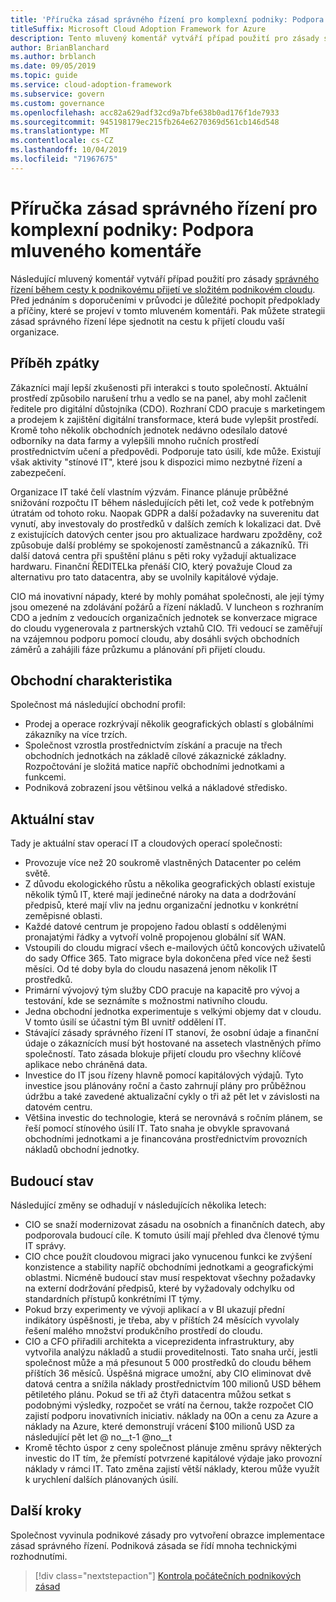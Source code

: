 ```yaml
---
title: 'Příručka zásad správného řízení pro komplexní podniky: Podpora mluveného komentáře'
titleSuffix: Microsoft Cloud Adoption Framework for Azure
description: Tento mluvený komentář vytváří případ použití pro zásady správného řízení během cesty k podnikovému přijetí ve složitém podnikovém cloudu.
author: BrianBlanchard
ms.author: brblanch
ms.date: 09/05/2019
ms.topic: guide
ms.service: cloud-adoption-framework
ms.subservice: govern
ms.custom: governance
ms.openlocfilehash: acc82a629adf32cd9a7bfe638b0ad176f1de7933
ms.sourcegitcommit: 945198179ec215fb264e6270369d561cb146d548
ms.translationtype: MT
ms.contentlocale: cs-CZ
ms.lasthandoff: 10/04/2019
ms.locfileid: "71967675"
---
```

# <a name="governance-guide-for-complex-enterprises-the-supporting-narrative"></a>Příručka zásad správného řízení pro komplexní podniky: Podpora mluveného komentáře

Následující mluvený komentář vytváří případ použití pro zásady [správného řízení během cesty k podnikovému přijetí ve složitém podnikovém cloudu](./index.md). Před jednáním s doporučeními v průvodci je důležité pochopit předpoklady a příčiny, které se projeví v tomto mluveném komentáři. Pak můžete strategii zásad správného řízení lépe sjednotit na cestu k přijetí cloudu vaší organizace.

## <a name="back-story"></a>Příběh zpátky

Zákazníci mají lepší zkušenosti při interakci s touto společností. Aktuální prostředí způsobilo narušení trhu a vedlo se na panel, aby mohl začlenit ředitele pro digitální důstojníka (CDO). Rozhraní CDO pracuje s marketingem a prodejem k zajištění digitální transformace, která bude vylepšit prostředí. Kromě toho několik obchodních jednotek nedávno odesílalo datové odborníky na data farmy a vylepšili mnoho ručních prostředí prostřednictvím učení a předpovědi. Podporuje tato úsilí, kde může. Existují však aktivity "stínové IT", které jsou k dispozici mimo nezbytné řízení a zabezpečení.

Organizace IT také čelí vlastním výzvám. Finance plánuje průběžné snižování rozpočtu IT během následujících pěti let, což vede k potřebným útratám od tohoto roku. Naopak GDPR a další požadavky na suverenitu dat vynutí, aby investovaly do prostředků v dalších zemích k lokalizaci dat. Dvě z existujících datových center jsou pro aktualizace hardwaru zpožděny, což způsobuje další problémy se spokojeností zaměstnanců a zákazníků. Tři další datová centra při spuštění plánu s pěti roky vyžadují aktualizace hardwaru. Finanční ŘEDITELka přenáší CIO, který považuje Cloud za alternativu pro tato datacentra, aby se uvolnily kapitálové výdaje.

CIO má inovativní nápady, které by mohly pomáhat společnosti, ale její týmy jsou omezené na zdolávání požárů a řízení nákladů. V luncheon s rozhraním CDO a jedním z vedoucích organizačních jednotek se konverzace migrace do cloudu vygenerovala z partnerských vztahů CIO. Tři vedoucí se zaměřují na vzájemnou podporu pomocí cloudu, aby dosáhli svých obchodních záměrů a zahájili fáze průzkumu a plánování při přijetí cloudu.

## <a name="business-characteristics"></a>Obchodní charakteristika

Společnost má následující obchodní profil:

- Prodej a operace rozkrývají několik geografických oblastí s globálními zákazníky na více trzích.
- Společnost vzrostla prostřednictvím získání a pracuje na třech obchodních jednotkách na základě cílové zákaznické základny. Rozpočtování je složitá matice napříč obchodními jednotkami a funkcemi.
- Podniková zobrazení jsou většinou velká a nákladové středisko.

## <a name="current-state"></a>Aktuální stav

Tady je aktuální stav operací IT a cloudových operací společnosti:

- Provozuje více než 20 soukromě vlastněných Datacenter po celém světě.
- Z důvodu ekologického růstu a několika geografických oblastí existuje několik týmů IT, které mají jedinečné nároky na data a dodržování předpisů, které mají vliv na jednu organizační jednotku v konkrétní zeměpisné oblasti.
- Každé datové centrum je propojeno řadou oblastí s oddělenými pronajatými řádky a vytvoří volně propojenou globální síť WAN.
- Vstoupili do cloudu migrací všech e-mailových účtů koncových uživatelů do sady Office 365. Tato migrace byla dokončena před více než šesti měsíci. Od té doby byla do cloudu nasazená jenom několik IT prostředků.
- Primární vývojový tým služby CDO pracuje na kapacitě pro vývoj a testování, kde se seznámíte s možnostmi nativního cloudu.
- Jedna obchodní jednotka experimentuje s velkými objemy dat v cloudu. V tomto úsilí se účastní tým BI uvnitř oddělení IT.
- Stávající zásady správného řízení IT stanoví, že osobní údaje a finanční údaje o zákaznících musí být hostované na assetech vlastněných přímo společností. Tato zásada blokuje přijetí cloudu pro všechny klíčové aplikace nebo chráněná data.
- Investice do IT jsou řízeny hlavně pomocí kapitálových výdajů. Tyto investice jsou plánovány roční a často zahrnují plány pro průběžnou údržbu a také zavedené aktualizační cykly o tři až pět let v závislosti na datovém centru.
- Většina investic do technologie, která se nerovnává s ročním plánem, se řeší pomocí stínového úsilí IT. Tato snaha je obvykle spravovaná obchodními jednotkami a je financována prostřednictvím provozních nákladů obchodní jednotky.

## <a name="future-state"></a>Budoucí stav

Následující změny se odhadují v následujících několika letech:

- CIO se snaží modernizovat zásadu na osobních a finančních datech, aby podporovala budoucí cíle. K tomuto úsilí mají přehled dva členové týmu IT správy.
- CIO chce použít cloudovou migraci jako vynucenou funkci ke zvýšení konzistence a stability napříč obchodními jednotkami a geografickými oblastmi. Nicméně budoucí stav musí respektovat všechny požadavky na externí dodržování předpisů, které by vyžadovaly odchylku od standardních přístupů konkrétními IT týmy.
- Pokud brzy experimenty ve vývoji aplikací a v BI ukazují přední indikátory úspěšnosti, je třeba, aby v příštích 24 měsících vyvolaly řešení malého množství produkčního prostředí do cloudu.
- CIO a CFO přiřadili architekta a viceprezidenta infrastruktury, aby vytvořila analýzu nákladů a studii proveditelnosti. Tato snaha určí, jestli společnost může a má přesunout 5 000 prostředků do cloudu během příštích 36 měsíců. Úspěšná migrace umožní, aby CIO eliminovat dvě datová centra a snížila náklady prostřednictvím 100 milionů USD během pětiletého plánu. Pokud se tři až čtyři datacentra můžou setkat s podobnými výsledky, rozpočet se vrátí na černou, takže rozpočet CIO zajistí podporu inovativních iniciativ.
    náklady na 0On a cenu za Azure a náklady na Azure, které demonstrují vrácení $100 milionů USD za následující pět let @ no__t-1 @no__t
- Kromě těchto úspor z ceny společnost plánuje změnu správy některých investic do IT tím, že přemístí potvrzené kapitálové výdaje jako provozní náklady v rámci IT. Tato změna zajistí větší náklady, kterou může využít k urychlení dalších plánovaných úsilí.

## <a name="next-steps"></a>Další kroky

Společnost vyvinula podnikové zásady pro vytvoření obrazce implementace zásad správného řízení. Podniková zásada se řídí mnoha technickými rozhodnutími.

> [!div class="nextstepaction"]
> [Kontrola počátečních podnikových zásad](./initial-corporate-policy.md)
